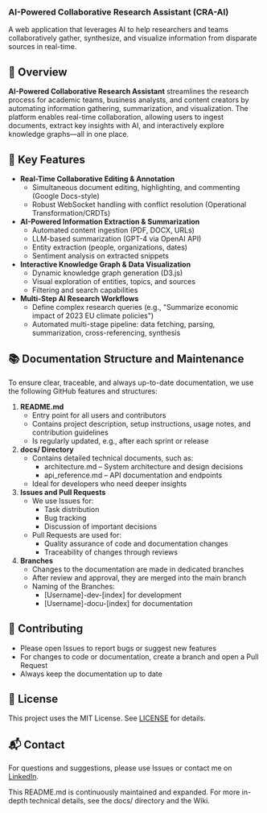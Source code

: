 ### AI-Powered Collaborative Research Assistant (CRA-AI)
A web application that leverages AI to help researchers and teams collaboratively gather, synthesize, and visualize information from disparate sources in real-time.

## 🚀 Overview
**AI-Powered Collaborative Research Assistant** streamlines the research process for academic teams, business analysts, and content creators by automating information gathering, summarization, and visualization. The platform enables real-time collaboration, allowing users to ingest documents, extract key insights with AI, and interactively explore knowledge graphs—all in one place.

## 🌟 Key Features
- **Real-Time Collaborative Editing & Annotation**
  + Simultaneous document editing, highlighting, and commenting (Google Docs-style)
  + Robust WebSocket handling with conflict resolution (Operational Transformation/CRDTs)
- **AI-Powered Information Extraction & Summarization**
  + Automated content ingestion (PDF, DOCX, URLs)
  + LLM-based summarization (GPT-4 via OpenAI API)
  + Entity extraction (people, organizations, dates)
  + Sentiment analysis on extracted snippets
- **Interactive Knowledge Graph & Data Visualization**
  + Dynamic knowledge graph generation (D3.js)
  + Visual exploration of entities, topics, and sources
  + Filtering and search capabilities
- **Multi-Step AI Research Workflows**
  + Define complex research queries (e.g., "Summarize economic impact of 2023 EU climate policies")
  + Automated multi-stage pipeline: data fetching, parsing, summarization, cross-referencing, synthesis
 
## 📚 Documentation Structure and Maintenance
To ensure clear, traceable, and always up-to-date documentation, we use the following GitHub features and structures:
1. **README.md**
   + Entry point for all users and contributors
   + Contains project description, setup instructions, usage notes, and contribution guidelines
   + Is regularly updated, e.g., after each sprint or release
2. **docs/ Directory**
   + Contains detailed technical documents, such as:
     - architecture.md – System architecture and design decisions
     - api_reference.md – API documentation and endpoints
   + Ideal for developers who need deeper insights
3. **Issues and Pull Requests**
   + We use Issues for:
     - Task distribution
     - Bug tracking
     - Discussion of important decisions
   + Pull Requests are used for:
     - Quality assurance of code and documentation changes
     - Traceability of changes through reviews
4. **Branches**
   + Changes to the documentation are made in dedicated branches
   + After review and approval, they are merged into the main branch
   + Naming of the Branches:
     - [Username]-dev-[index] for development
     - [Username]-docu-[index] for documentation

## 🤝 Contributing
- Please open Issues to report bugs or suggest new features
- For changes to code or documentation, create a branch and open a Pull Request
- Always keep the documentation up to date

## 📄 License
This project uses the MIT License. See [LICENSE](licens.md) for details.

## 📬 Contact
For questions and suggestions, please use Issues or contact me on [LinkedIn](https://www.linkedin.com/in/florian-reining-67074529a?lipi=urn%3Ali%3Apage%3Ad_flagship3_profile_view_base_contact_details%3BV3JYxFwkRYCDGy8yQluYMg%3D%3D).

This README.md is continuously maintained and expanded. For more in-depth technical details, see the docs/ directory and the Wiki.
